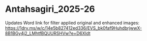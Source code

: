 # Antahsagiri_2025-26
Updates 
Word link for filter applied original and enhanced images: https://1drv.ms/w/c/14e5b827412ed336/EVS_bk0faf9HuhdbrjwwX-8B1BGy4j2_LMhtfBQUURSHVw?e=D6XIdt
